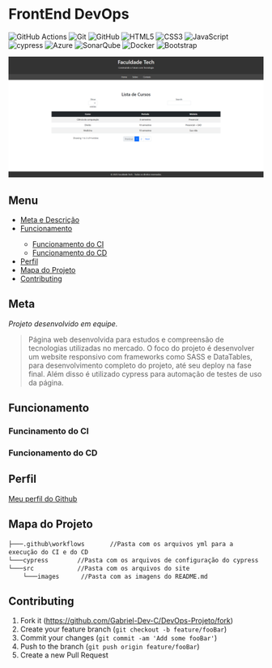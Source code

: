 # FrontEnd DevOps
![GitHub Actions](https://img.shields.io/badge/github%20actions-%232671E5.svg?style=for-the-badge&logo=githubactions&logoColor=white) ![Git](https://img.shields.io/badge/git-%23F05033.svg?style=for-the-badge&logo=git&logoColor=white) ![GitHub](https://img.shields.io/badge/github-%23121011.svg?style=for-the-badge&logo=github&logoColor=white) ![HTML5](https://img.shields.io/badge/html5-%23E34F26.svg?style=for-the-badge&logo=html5&logoColor=white) ![CSS3](https://img.shields.io/badge/css3-%231572B6.svg?style=for-the-badge&logo=css3&logoColor=white) ![JavaScript](https://img.shields.io/badge/javascript-%23323330.svg?style=for-the-badge&logo=javascript&logoColor=%23F7DF1E) ![cypress](https://img.shields.io/badge/-cypress-%23E5E5E5?style=for-the-badge&logo=cypress&logoColor=058a5e) ![Azure](https://img.shields.io/badge/azure-%230072C6.svg?style=for-the-badge&logo=microsoftazure&logoColor=white) ![SonarQube](https://img.shields.io/badge/SonarQube-black?style=for-the-badge&logo=sonarqube&logoColor=4E9BCD) ![Docker](https://img.shields.io/badge/docker-%230db7ed.svg?style=for-the-badge&logo=docker&logoColor=white) ![Bootstrap](https://img.shields.io/badge/bootstrap-%238511FA.svg?style=for-the-badge&logo=bootstrap&logoColor=white)


<p align="center">
<img src="./src/images/capaRM.png" alt="Protótipo do projeto.">
</p>

## Menu

<ul>
    <li><a href="#descricao">Meta e Descrição</a></li>
    <li><a href="#funcionamento">Funcionamento</a></li>
    <ul>
        <li><a href="#ci">Funcionamento do CI</a></li>
        <li><a href="#cd">Funcionamento do CD</a></li>
    </ul>
    <li><a href="#perfil">Perfil</a></li>
    <li><a href="#mapa">Mapa do Projeto</a></li>
    <li><a href="#contributing">Contributing</a></li>
</ul>

<p id="descricao"></p>

## Meta

*Projeto desenvolvido em equipe.*
> Página web desenvolvida para estudos e compreensão de tecnologias utilizadas no mercado.
O foco do projeto é desenvolver um website responsivo com frameworks como SASS e DataTables, para desenvolvimento completo do projeto, até seu deploy na fase final. Além disso é utilizado cypress para automação de testes de uso da página.

<p id="funcionamento"></p>

## Funcionamento

<p id="ci"></p>

### Funcinamento do CI

<p id="cd"></p>

### Funcionamento do CD

<p id="perfil"></p>

## Perfil

[Meu perfil do Github](https://github.com/Gabriel-Dev-C/)

<p id="mapa"></p>

## Mapa do Projeto

```.
├───.github\workflows       //Pasta com os arquivos yml para a execução do CI e do CD
└───cypress        //Pasta com os arquivos de configuração do cypress
└───src            //Pasta com os arquivos do site
    └───images      //Pasta com as imagens do README.md
```

<p id="contributing"></p>

## Contributing

1. Fork it (<https://github.com/Gabriel-Dev-C/DevOps-Projeto/fork>)
2. Create your feature branch (`git checkout -b feature/fooBar`)
3. Commit your changes (`git commit -am 'Add some fooBar'`)
4. Push to the branch (`git push origin feature/fooBar`)
5. Create a new Pull Request
